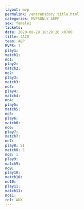 ```yaml
---
layout: mvp
permalink: /entrenador/:title.html
categories: MVPSONLY AEPP
sex: female1
tickets: 
date: 2020-08-29 10:29:20 +0700
title: JACO
team: AEP
MVPS: 1
play1: 
match1: 
no1: 
play2: 
match2: 
no2: 
play3: 
match3: 
no3: 
play4: 
match4: 
no4: 
play5: 
match5: 
no5: 
play6: 
match6: 
no6: 
play7: 
match7: 
no7: 
play8: SI
match8: E
no8: 1
play9: 
match9: 
no9: 
play10: 
match10: 
no10: 
play11: 
match11: 
no11: 
rol: AUX
---
```

